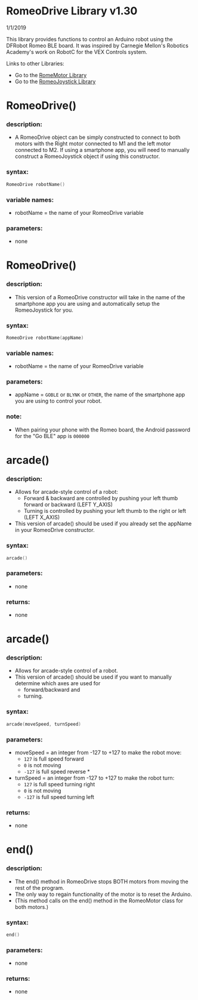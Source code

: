# RomeoDrive Library v1.30
1/1/2019

This library provides functions to control an Arduino robot using the DFRobot Romeo BLE board.
It was inspired by Carnegie Mellon's Robotics Academy's work on RobotC for the VEX Controls system.

Links to other Libraries:
* Go to the [RomeMotor Library](docs/RomeoMotor%20Library.md)
* Go to the [RomeoJoystick Library](RomeoJoystick%20Library.md)


# RomeoDrive()
### description:
* A RomeoDrive object can be simply constructed to connect to both motors with the Right motor connected to M1 and the left motor connected to M2.  If using a smartphone app, you will need to manually construct a RomeoJoystick object if using this constructor.
### syntax:
```c
RomeoDrive robotName()
```
### variable names:
* robotName = the name of your RomeoDrive variable
### parameters:
* none


# RomeoDrive()
### description:
* This version of a RomeoDrive constructor will take in the name of the smartphone app you are using and automatically setup the RomeoJoystick for you.
### syntax:
```c
RomeoDrive robotName(appName)
```
### variable names:
* robotName = the name of your RomeoDrive variable
### parameters:
* appName = ```GOBLE``` or ```BLYNK``` or ```OTHER```, the name of the smartphone app you are using to control your robot.

### note:
* When pairing your phone with the Romeo board, the Android password for the "Go BLE" app is ```000000```


# arcade()
### description:
* Allows for arcade-style control of a robot:
  * Forward & backward are controlled by pushing your left thumb forward or backward (LEFT Y_AXIS)
  * Turning is controlled by pushing your left thumb to the right or left (LEFT X_AXIS)
* This version of arcade() should be used if you already set the appName in your RomeoDrive constructor.
### syntax:
```c
arcade()
```
### parameters:
* none
### returns:
* none


# arcade()
### description:
* Allows for arcade-style control of a robot.
* This version of arcade() should be used if you want to manually determine which axes are used for 
  * forward/backward and 
  * turning.
### syntax:
```c
arcade(moveSpeed, turnSpeed)
```
### parameters:
* moveSpeed = an integer from -127 to +127 to make the robot move:
  * ```127``` is full speed forward
  * ```0``` is not moving
  * ```-127``` is full speed reverse
    *
* turnSpeed = an integer from -127 to +127 to make the robot turn:
  * ```127``` is full speed turning right
  * ```0``` is not moving
  * ```-127``` is full speed turning left
### returns:
* none


# end()
### description:
* The end() method in RomeoDrive stops BOTH motors from moving the rest of the program.
* The only way to regain functionality of the motor is to reset the Arduino.
* (This method calls on the end() method in the RomeoMotor class for both motors.)
### syntax:
```c
end()
```
 ### parameters:
 * none
 ### returns:
 * none

 